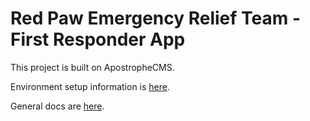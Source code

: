 # Red Paw Emergency Relief Team - First Responder App
This project is built on ApostropheCMS.

Environment setup information is [here](https://docs.apostrophecms.org/apostrophe/tutorials/getting-started/setting-up-your-environment).

General docs are [here](https://docs.apostrophecms.org/apostrophe/).
